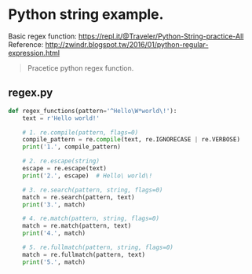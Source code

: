 # Python string example.

Basic regex function: https://repl.it/@Traveler/Python-String-practice-All
Reference: http://zwindr.blogspot.tw/2016/01/python-regular-expression.html

> Pracetice python regex function.

## regex.py
```python
def regex_functions(pattern='^Hello\W*world\!'):
    text = r'Hello world!'

    # 1. re.compile(pattern, flags=0)
    compile_pattern = re.compile(text, re.IGNORECASE | re.VERBOSE)
    print('1.', compile_pattern)

    # 2. re.escape(string)
    escape = re.escape(text)
    print('2.', escape)  # Hello\ world\!

    # 3. re.search(pattern, string, flags=0)
    match = re.search(pattern, text)
    print('3.', match)

    # 4. re.match(pattern, string, flags=0)
    match = re.match(pattern, text)
    print('4.', match)

    # 5. re.fullmatch(pattern, string, flags=0)
    match = re.fullmatch(pattern, text)
    print('5.', match)
```